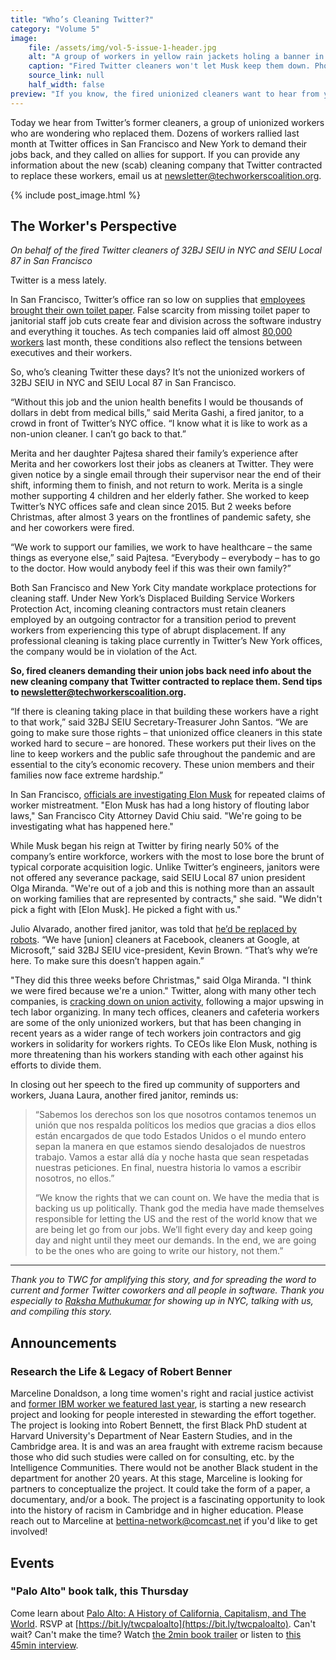 ```yaml
---
title: "Who’s Cleaning Twitter?"
category: "Volume 5"
image:
    file: /assets/img/vol-5-issue-1-header.jpg
    alt: "A group of workers in yellow rain jackets holing a banner in one hand that says hashtag justice for janitors and all raising their other fist high, standing in front of the NYC Twitter building and its logo on the wall in the background"
    caption: "Fired Twitter cleaners won't let Musk keep them down. Photo by Raksha Muthukumar."
    source_link: null
    half_width: false
preview: "If you know, the fired unionized cleaners want to hear from you"
---
```


Today we hear from Twitter’s former cleaners, a group of unionized workers who are wondering who replaced them. Dozens of workers rallied last month at Twitter offices in San Francisco and New York to demand their jobs back, and they called on allies for support. If you can provide any information about the new (scab) cleaning company that Twitter contracted to replace these workers, email us at [newsletter@techworkerscoalition.org](mailto:newsletter@techworkerscoalition.org).

<!-- DO NOT remove the excerpt tag -->
<!--excerpt-->
<!-- remaining content goes below here -->

<!-- DO NOT remove the header image -->
{% include post_image.html %}

## The Worker's Perspective
_On behalf of the fired Twitter cleaners of 32BJ SEIU in NYC and SEIU Local 87 in San Francisco_

Twitter is a mess lately. 

In San Francisco, Twitter’s office ran so low on supplies that [employees brought their own toilet paper](https://nymag.com/intelligencer/article/elon-musk-twitter-takeover.html). False scarcity from missing toilet paper to janitorial staff job cuts  create fear and division across the software industry and everything it touches. As tech companies laid off almost [80,000 workers](https://layoffs.fyi/) last month, these conditions also reflect the tensions between executives and their workers. 

So, who’s cleaning Twitter these days? It’s not the unionized workers of 32BJ SEIU in NYC and SEIU Local 87 in San Francisco.

“Without this job and the union health benefits I would be thousands of dollars in debt from medical bills,” said Merita Gashi, a fired janitor, to a crowd in front of Twitter’s NYC office. “I know what it is like to work as a non-union cleaner. I can’t go back to that.”

Merita and her daughter Pajtesa shared their family’s experience after Merita and her coworkers lost their jobs as cleaners at Twitter. They were given notice by a single email through their supervisor near the end of their shift, informing them to finish, and not return to work. Merita is a single mother supporting 4 children and her elderly father. She worked to keep Twitter’s NYC offices safe and clean since 2015. But 2 weeks before Christmas, after almost 3 years on the frontlines of pandemic safety, she and her coworkers were fired. 

“We work to support our families, we work to have healthcare – the same things as everyone else,” said Pajtesa. “Everybody – everybody – has to go to the doctor. How would anybody feel if this was their own family?”

Both San Francisco and New York City mandate workplace protections for cleaning staff. Under New York’s Displaced Building Service Workers Protection Act, incoming cleaning contractors must retain cleaners employed by an outgoing contractor for a transition period to prevent workers from experiencing this type of abrupt displacement. If any professional cleaning is taking place currently in Twitter’s New York offices, the company would be in violation of the Act. 

**So, fired cleaners demanding their union jobs back need info about the new cleaning company that Twitter contracted to replace them. Send tips to [newsletter@techworkerscoalition.org](mailto:newsletter@techworkerscoalition.org).**

“If there is cleaning taking place in that building these workers have a right to that work,” said 32BJ SEIU Secretary-Treasurer John Santos. “We are going to make sure those rights – that unionized office cleaners in this state worked hard to secure – are honored. These workers put their lives on the line to keep workers and the public safe throughout the pandemic and are essential to the city’s economic recovery. These union members and their families now face extreme hardship.” 

In San Francisco, [officials are investigating Elon Musk](https://www.ktvu.com/news/san-francisco-investigating-twitter-over-fired-janitors-and-office-beds) for repeated claims of worker mistreatment. "Elon Musk has had a long history of flouting labor laws," San Francisco City Attorney David Chiu said. "We're going to be investigating what has happened here."

While Musk began his reign at Twitter by firing nearly 50% of the company’s entire workforce, workers with the most to lose bore the brunt of typical corporate acquisition logic. Unlike Twitter’s engineers, janitors were not offered any severance package, said SEIU Local 87 union president Olga Miranda. "We're out of a job and this is nothing more than an assault on working families that are represented by contracts," she said. "We didn't pick a fight with [Elon Musk]. He picked a fight with us."

Julio Alvarado, another fired janitor, was told that [he’d be replaced by robots](https://www.bbc.com/news/technology-63912116). 
“We have [union] cleaners at Facebook, cleaners at Google, at Microsoft,” said 32BJ SEIU vice-president, Kevin Brown. “That’s why we’re here. To make sure this doesn’t happen again.” 

"They did this three weeks before Christmas," said Olga Miranda. "I think we were fired because we're a union." Twitter, along with many other tech companies, is [cracking down on union activity](https://inthesetimes.com/article/twitter-janitors-on-elon-musk-takeover), following a major upswing in tech labor organizing. In many tech offices, cleaners and cafeteria workers are some of the only unionized workers, but that has been changing in recent years as a wider range of tech workers join contractors and gig workers in solidarity for workers rights. To CEOs like Elon Musk, nothing is more threatening than his workers standing with each other against his efforts to divide them.

In closing out her speech to the fired up community of supporters and workers, Juana Laura, another fired janitor, reminds us: 

> “Sabemos los derechos son los que nosotros contamos tenemos un unión que nos respalda políticos los medios que gracias a dios ellos están encargados de que todo Estados Unidos o el mundo entero sepan la manera en que estamos siendo desalojados de nuestros trabajo. Vamos a estar allá día y noche hasta que sean respetadas nuestras peticiones. En final, nuestra historia lo vamos a escribir nosotros, no ellos.”
> 
> “We know the rights that we can count on. We have the media that is backing us up politically. Thank god the media have made themselves responsible for letting the US and the rest of the world know that we are being let go from our jobs. We’ll fight every day and keep going day and night until they meet our demands. In the end, we are going to be the ones who are going to write our history, not them.”

<hr>

_Thank you to TWC for amplifying this story, and for spreading the word to current and former Twitter coworkers and all people in software. Thank you especially to [Raksha Muthukumar](https://raksha.gay/) for showing up in NYC, talking with us, and compiling this story._

## Announcements

### Research the Life & Legacy of Robert Benner

Marceline Donaldson, a long time women's right and racial justice activist and [former IBM worker we featured last year](https://news.techworkerscoalition.org/2021/07/06/issue-15/), is starting a new research project and looking for people interested in stewarding the effort together. The project is looking into Robert Bennett, the first Black PhD student at Harvard University's Department of Near Eastern Studies, and in the Cambridge area. It is and was an area fraught with extreme racism because those who did such studies were called on for consulting, etc. by the Intelligence Communities. There would not be another Black student in the department for another 20 years. At this stage, Marceline is looking for partners to conceptualize the project. It could take the form of a paper, a documentary, and/or a book. The project is a fascinating opportunity to look into the history of racism in Cambridge and in higher education. Please reach out to Marceline at [bettina-network@comcast.net](mailto:bettina-network@comcast.net) if you'd like to get involved!

## Events

### "Palo Alto" book talk, this Thursday

Come learn about [Palo Alto: A History of California, Capitalism, and The World](https://www.littlebrown.com/titles/malcolm-harris/palo-alto/9780316592031/). RSVP at [https://bit.ly/twcpaloalto](https://bit.ly/twcpaloalto). Can't wait? Can't make the time? Watch [the 2min book trailer](https://vimeo.com/755562206) or listen to [this 45min interview](https://kpfa.org/episode/letters-and-politics-february-14-2023/).
